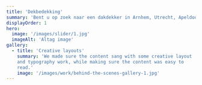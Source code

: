 ```yaml
---
title: 'Dekbedekking'
summary: 'Bent u op zoek naar een dakdekker in Arnhem, Utrecht, Apeldoorn, Doetichem, Nijmegen, Amersfoort of omstreken die de lekkage van uw dak kan repareren, lekkages kan voorkomen...'
displayOrder: 1
hero:
  image: '/images/slider/1.jpg'
  imageAlt: 'Altag image'
gallery:
  - title: 'Creative layouts'
    summary: 'We made sure the content sang with some creative layout
    and typography work, while making sure the content was easy to
    read.'
    image: '/images/work/behind-the-scenes-gallery-1.jpg'
---
```

